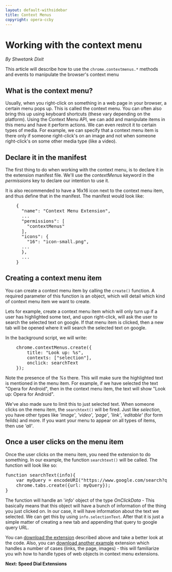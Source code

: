 ```yaml
---
layout: default-withsidebar
title: Context Menus
copyright: opera-ccby
---
```


# Working with the context menu
*By Shwetank Dixit*

This article will describe how to use the `chrome.contextmenus.*` methods and events to manipulate the browser's context menu

## What is the context menu?
Usually, when you right-click on something in a web page in your browser, a certain menu pops up. This is called the context menu. You can often also bring this up using keyboard shortcuts (these vary depending on the platform). Using the Context Menu API, we can add and manipulate items in this menu and have it perform actions. We can even restrcit it to certain types of media. For example, we can specify that a context menu item is there only if someone right-click's on an image and not when someone right-click's on some other media type (like a video).

## Declare it in the manifest
The first thing to do when working with the context menu, is to declare it in the extension manifest file. We'll use the *contextMenus* keyword in the *permissions* key to declare our intention to use it.

It is also recommended to have a 16x16 icon next to the context menu item, and thus define that in the manifest. The manifest would look like: 

<pre class="prettyprint">
	{
	  "name": "Context Menu Extension",
	  ...
	  "permissions": [
	    "contextMenus"
	  ],
	  "icons": {
	    "16": "icon-small.png",
	  ...
	  },
	  ...
	}
</pre>

## Creating a context menu item
You can create a context menu item by calling the `create()` function. A required parameter of this function is an object, which will detail which kind of context menu item we want to create. 

Lets for example, create a context menu item which will only turn up if a user has highlighted some text, and upon right-click, will ask the user to search the selected text on google. If that menu item is clicked, then a new tab will be opened where it will search the selected text on google.

In the background script, we will write:

<pre class="prettyprint">
	chrome.contextMenus.create({
		title: "Look up: %s",
		contexts: ["selection"],
		onclick: searchText
	});
</pre>

Note the presence of the *%s* there. This will make sure the highlighted text is mentioned in the menu item. For example, if we have selected the text "Opera for Android", then in the context menu item, the text will show "Look up: Opera for Android". 

We've also made sure to limit this to just selected text. When someone clicks on the menu item, the `searchtext()` will be fired. Just like *selection*, you have other types like *'image'*, *'video'*, *'page'*, *'link'*, *'editable'* (for form feilds) and more. If you want your menu to appear on all types of items, then use *'all'*. 

## Once a user clicks on the menu item
Once the user clicks on the menu item, you need the extension to do something. In our example, the function `searchtext()` will be called. The function will look like so:

<pre class="prettyprint">
function searchText(info){
	var myQuery = encodeURI("https://www.google.com/search?q="+info.selectionText);
	chrome.tabs.create({url: myQuery});
}
</pre>

The function will handle an '*info*' object of the type *OnClickData* - This basically means that this object will have a bunch of information of the thing you just clicked on. In our case, it will have information about the text we selected. We can get this by using `info.selectionText`. After that it is just a simple matter of creating a new tab and appending that query to google query URL.

You can [download the extension](#) described above and take a better look at the code. Also, you can [download another example](#) extension which handles a number of cases (links, the page, images) - this will familiarize you wih how to handle types of web objects in context menu extensions. 

**Next: Speed Dial Extensions**
